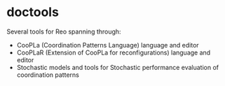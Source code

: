 doctools
========

Several tools for Reo spanning through:
- CooPLa (Coordination Patterns Language) language and editor
- CooPLaR (Extension of CooPLa for reconfigurations) language and editor
- Stochastic models and tools for Stochastic performance evaluation of coordination patterns

